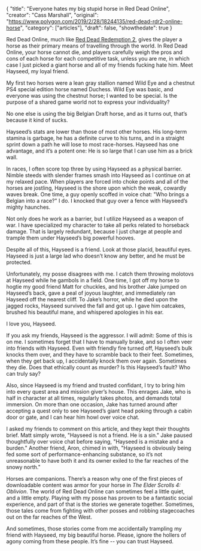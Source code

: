 {
  "title": "Everyone hates my big stupid horse in Red Dead Online",
  "creator": "Cass Marshall",
  "original": "https://www.polygon.com/2019/2/28/18244135/red-dead-rdr2-online-horse",
  "category": ["articles"],
  "draft": false,
  "showthedate": true
}

Red Dead Online, much like [Red Dead Redemption 2](https://www.polygon.com/game/red-dead-redemption-2/39461), gives the player a horse as their primary means of travelling through the world. In Red Dead Online, your horse cannot die, and players carefully weigh the pros and cons of each horse for each competitive task, unless you are me, in which case I just picked a giant horse and all of my friends fucking hate him. Meet Hayseed, my loyal friend.

My first two horses were a lean gray stallion named Wild Eye and a chestnut PS4 special edition horse named Duchess. Wild Eye was basic, and everyone was using the chestnut horse; I wanted to be special. Is the purpose of a shared game world not to express your individuality?

No one else is using the big Belgian Draft horse, and as it turns out, that’s because it kind of sucks.

Hayseed’s stats are lower than those of most other horses. His long-term stamina is garbage, he has a definite curve to his turns, and in a straight sprint down a path he will lose to most race-horses. Hayseed has one advantage, and it’s a potent one: He is so large that I can use him as a brick wall.

In races, I often score top three by using Hayseed as a physical barrier. Nimble steeds with slender frames smash into Hayseed as I continue on at my relaxed pace. When players are forced into choke points and all of the horses are jostling, Hayseed is the shore upon which the weak, cowardly waves break. One time, a guy openly scoffed in voice chat: "Who brings a Belgian into a race?" I do. I knocked that guy over a fence with Hayseed’s mighty haunches.

Not only does he work as a barrier, but I utilize Hayseed as a weapon of war. I have specialized my character to take all perks related to horseback damage. That is largely redundant, because I just charge at people and trample them under Hayseed’s big powerful hooves.

Despite all of this, Hayseed is a friend. Look at those placid, beautiful eyes. Hayseed is just a large lad who doesn’t know any better, and he must be protected.

Unfortunately, my posse disagrees with me. I catch them throwing molotovs at Hayseed while he gambols in a field. One time, I got off my horse to hogtie my good friend Matt for chuckles, and his brother Jake jumped on Hayseed’s back, gave a peal of joyous laughter, and immediately ran Hayseed off the nearest cliff. To Jake’s horror, while he died upon the jagged rocks, Hayseed survived the fall and got up. I gave him oatcakes, brushed his beautiful mane, and whispered apologies in his ear.

I love you, Hayseed.

If you ask my friends, Hayseed is the aggressor. I will admit: Some of this is on me. I sometimes forget that I have to manually brake, and so I often veer into friends with Hayseed. Even with friendly fire turned off, Hayseed’s bulk knocks them over, and they have to scramble back to their feet. Sometimes, when they get back up, I accidentally knock them over again. Sometimes they die. Does that ethically count as murder? Is this Hayseed’s fault? Who can truly say?

Also, since Hayseed is my friend and trusted confidant, I try to bring him into every quest area and mission giver’s house. This enrages Jake, who is half in character at all times, regularly takes photos, and demands total immersion. On more than one occasion, Jake has turned around after accepting a quest only to see Hayseed’s giant head poking through a cabin door or gate, and I can hear him howl over voice chat.

I asked my friends to comment on this article, and they kept their thoughts brief. Matt simply wrote, "Hayseed is not a friend. He is a sin." Jake paused thoughtfully over voice chat before saying, "Hayseed is a mistake and a burden." Another friend, Aron, chimed in with, "Hayseed is obviously being fed some sort of performance-enhancing substance, so it’s not unreasonable to have both it and its owner exiled to the far reaches of the snowy north."

Horses are companions. There’s a reason why one of the first pieces of downloadable content was armor for your horse in *The Elder Scrolls 4: Oblivion*. The world of Red Dead Online can sometimes feel a little quiet, and a little empty. Playing with my posse has proven to be a fantastic social experience, and part of that is the stories we generate together. Sometimes, those tales come from fighting with other posses and robbing stagecoaches out on the far reaches of the West.

And sometimes, those stories come from me accidentally trampling my friend with Hayseed, my big beautiful horse. Please, ignore the hollers of agony coming from these people. It’s fine -- you can trust Hayseed.